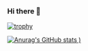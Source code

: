 ### Hi there 👋

[![trophy](https://github-profile-trophy.vercel.app/?username=duny-explorer)](https://github.com/ryo-ma/github-profile-trophy)

[![Anurag's GitHub stats](https://github-readme-stats.vercel.app/api?username=duny-explorer&show_icons=true&theme=radical)
)](https://github.com/anuraghazra/github-readme-stats)
<!--
**duny-explorer/duny-explorer** is a ✨ _special_ ✨ repository because its `README.md` (this file) appears on your GitHub profile.

Here are some ideas to get you started:

- 🔭 I’m currently working on ...
- 🌱 I’m currently learning ...
- 👯 I’m looking to collaborate on ...
- 🤔 I’m looking for help with ...
- 💬 Ask me about ...
- 📫 How to reach me: ...
- 😄 Pronouns: ...
- ⚡ Fun fact: ...
-->
